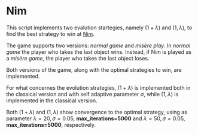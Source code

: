 Nim
==========================

This script implements two evalution startegies, namely $(1+\lambda)$ and $(1,\lambda)$, to find the best strategy to win at [Nim](https://en.wikipedia.org/wiki/Nim).

The game supports two versions: *normal game* and *misère play*. In *normal game* the player who takes the last object wins. Instead, if Nim is played as a *misère game*, the player who takes the last object loses.

Both versions of the game, along with the optimal strategies to win, are implemented.

For what concernes the evolution strategies, $(1+\lambda)$ is implemented both in the classical version and with self adaptive parameter $\sigma$, while $(1,\lambda)$ is implemented in the classical version.

Both $(1+\lambda)$ and $(1,\lambda)$ show convergence to the optimal strategy, using as parameter $\lambda=20, \sigma=0.05,$ **max_iterations=5000** and  $\lambda=50, \sigma=0.05$, **max\_iterations=5000**, respectively.
